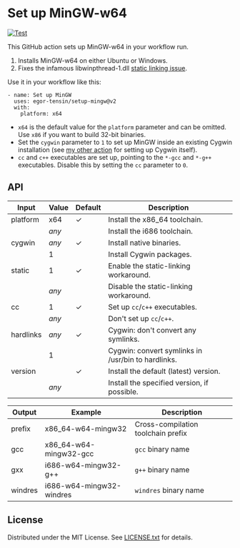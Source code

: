 Set up MinGW-w64
================

[![Test](https://github.com/egor-tensin/setup-mingw/actions/workflows/test.yml/badge.svg)](https://github.com/egor-tensin/setup-mingw/actions/workflows/test.yml)

This GitHub action sets up MinGW-w64 in your workflow run.

1. Installs MinGW-w64 on either Ubuntu or Windows.
2. Fixes the infamous libwinpthread-1.dll [static linking issue].

[static linking issue]: https://stackoverflow.com/q/13768515/514684

Use it in your workflow like this:

    - name: Set up MinGW
      uses: egor-tensin/setup-mingw@v2
      with:
        platform: x64

* `x64` is the default value for the `platform` parameter and can be omitted.
Use `x86` if you want to build 32-bit binaries.
* Set the `cygwin` parameter to `1` to set up MinGW inside an existing Cygwin
installation (see [my other action] for setting up Cygwin itself).
* `cc` and `c++` executables are set up, pointing to the `*-gcc` and `*-g++`
executables.
Disable this by setting the `cc` parameter to `0`.

[my other action]: https://github.com/egor-tensin/setup-cygwin

API
---

| Input     | Value | Default | Description
| --------- | ----- | ------- | -----------
| platform  | x64   | ✓       | Install the x86_64 toolchain.
|           | *any* |         | Install the i686 toolchain.
| cygwin    | *any* | ✓       | Install native binaries.
|           | 1     |         | Install Cygwin packages.
| static    | 1     | ✓       | Enable the static-linking workaround.
|           | *any* |         | Disable the static-linking workaround.
| cc        | 1     | ✓       | Set up `cc`/`c++` executables.
|           | *any* |         | Don't set up `cc`/`c++`.
| hardlinks | *any* | ✓       | Cygwin: don't convert any symlinks.
|           | 1     |         | Cygwin: convert symlinks in /usr/bin to hardlinks.
| version   |       | ✓       | Install the default (latest) version.
|           | *any* |         | Install the specified version, if possible.

| Output  | Example                  | Description
| ------- | ------------------------ | -----------
| prefix  | x86_64-w64-mingw32       | Cross-compilation toolchain prefix
| gcc     | x86_64-w64-mingw32-gcc   | `gcc` binary name
| gxx     | i686-w64-mingw32-g++     | `g++` binary name
| windres | i686-w64-mingw32-windres | `windres` binary name

License
-------

Distributed under the MIT License.
See [LICENSE.txt] for details.

[LICENSE.txt]: LICENSE.txt
